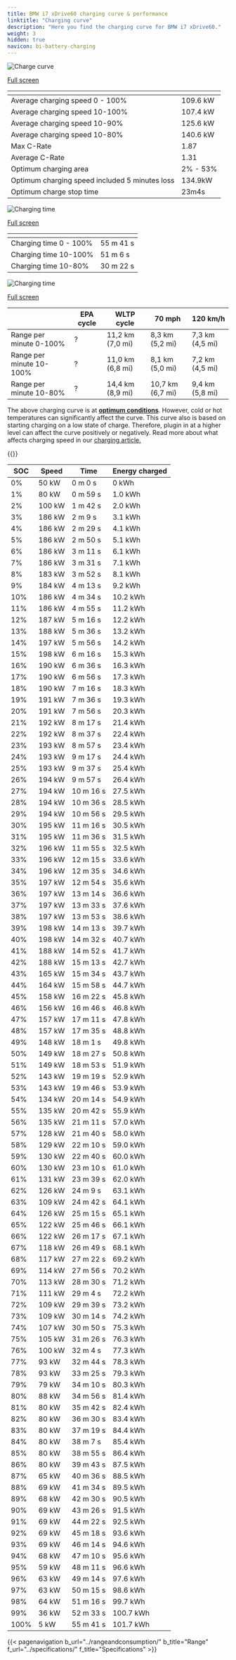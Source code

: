 ```yaml
---
title: BMW i7 xDrive60 charging curve & performance
linktitle: "Charging curve"
description: "Here you find the charging curve for BMW i7 xDrive60."
weight: 3
hidden: true
navicon: bi-battery-charging
---
```

<!-- markdownlint-disable MD033 -->
<!-- markdownlint-disable MD010 -->
<img src="/images/models/bmw/i7/i7_xdrive60/chargingcurve.svg" alt="Charge curve" class="img-fluid">

[Full screen](/images/models/bmw/i7/i7_xdrive60/chargingcurve.svg)


<div class="table-responsive">
<table class="table table-striped border">
	<thead>
		<tr>
			<th>
			</th>
			<th>
			</th>
		</tr>
	</thead>
	<tbody>
		<tr>
			<td>
				Average charging speed 0 - 100%
			</td>
			<td>
				109.6 kW
			</td>
		</tr>
		<tr>
			<td>
				Average charging speed 10-100%
			</td>
			<td>
				107.4 kW
			</td>
		</tr>
		<tr>
			<td>
				Average charging speed 10-90%
			</td>
			<td>
				125.6 kW
			</td>
		</tr>
		<tr>
			<td>
				Average charging speed 10-80%
			</td>
			<td>
				140.6 kW
			</td>
		</tr>
		<tr>
			<td>
				Max C-Rate
			</td>
			<td>
				1.87
			</td>
		</tr>
		<tr>
			<td>
				Average C-Rate
			</td>
			<td>
				1.31
			</td>
		</tr>
		<tr>
			<td>
				Optimum charging area
			</td>
			<td>
				2% - 53%
			</td>
		</tr>
		<tr>
			<td>
				Optimum charging speed included 5 minutes loss
			</td>
			<td>
				134.9kW
			</td>
		</tr>
		<tr>
			<td>
				Optimum charge stop time
			</td>
			<td>
				23m4s
			</td>
		</tr>
	</tbody>
</table>
</div>
<img src="/images/models/bmw/i7/i7_xdrive60/chargingtime.svg" alt="Charging time" class="img-fluid">

[Full screen](/images/models/bmw/i7/i7_xdrive60/chargingtime.svg)
<div class="table-responsive">
<table class="table table-striped border">
	<thead>
		<tr>
			<th>
			</th>
			<th>
			</th>
		</tr>
	</thead>
	<tbody>
		<tr>
			<td>
				Charging time 0 - 100%
			</td>
			<td>
				 55 m 41 s
			</td>
		</tr>
		<tr>
			<td>
				Charging time 10-100%
			</td>
			<td>
				 51 m 6 s
			</td>
		</tr>
		<tr>
			<td>
				Charging time 10-80%
			</td>
			<td>
				 30 m 22 s
			</td>
		</tr>
	</tbody>
</table>
</div>
<img src="/images/models/bmw/i7/i7_xdrive60/chargerangespeed.svg" alt="Charging time" class="img-fluid">

[Full screen](/images/models/bmw/i7/i7_xdrive60/chargerangespeed.svg)
<div class="table-responsive">
<table class="table table-striped border">
	<thead>
		<tr>
			<th>
			</th>
			<th>
				EPA cycle
			</th>
			<th>
				WLTP cycle
			</th>
			<th>
				70 mph
			</th>
			<th>
				120 km/h
			</th>
		</tr>
	</thead>
	<tbody>
		<tr>
			<td>
				Range per minute 0-100%
			</td>
			<td>
				?
			</td>
			<td>
				11,2 km (7,0 mi)
			</td>
			<td>
				8,3 km (5,2 mi)
			</td>
			<td>
				7,3 km (4,5 mi)
			</td>
		</tr>
		<tr>
			<td>
				Range per minute 10-100%
			</td>
			<td>
				?
			</td>
			<td>
				11,0 km (6,8 mi)
			</td>
			<td>
				8,1 km (5,0 mi)
			</td>
			<td>
				7,2 km (4,5 mi)
			</td>
		</tr>
		<tr>
			<td>
				Range per minute 10-80%
			</td>
			<td>
				?
			</td>
			<td>
				14,4 km (8,9 mi)
			</td>
			<td>
				10,7 km (6,7 mi)
			</td>
			<td>
				9,4 km (5,8 mi)
			</td>
		</tr>
	</tbody>
</table>
</div>


The above charging curve is at **[optimum conditions](../../../../../technology/battery/charging/#temperature)**. However, cold or hot temperatures can significantly affect the curve. This curve also is based on starting charging on a low state of charge. Therefore, plugin in at a higher level can affect the curve positively or negatively. Read more about what affects charging speed in our [charging article.](../../../../../technology/battery/charging/)


{{<evkxdisplayaddarticle />}}
<div class="table-responsive">
<table class="table table-striped border">
	<thead>
		<tr>
			<th>
				SOC
			</th>
			<th>
				Speed
			</th>
			<th>
				Time
			</th>
			<th>
				Energy charged
			</th>
		</tr>
	</thead>
	<tbody>
		<tr>
			<td>
				0%
			</td>
			<td>
				50 kW
			</td>
			<td>
				 0 m 0 s
			</td>
			<td>
				0 kWh
			</td>
		</tr>
		<tr>
			<td>
				1%
			</td>
			<td>
				80 kW
			</td>
			<td>
				 0 m 59 s
			</td>
			<td>
				1.0 kWh
			</td>
		</tr>
		<tr>
			<td>
				2%
			</td>
			<td>
				100 kW
			</td>
			<td>
				 1 m 42 s
			</td>
			<td>
				2.0 kWh
			</td>
		</tr>
		<tr>
			<td>
				3%
			</td>
			<td>
				186 kW
			</td>
			<td>
				 2 m 9 s
			</td>
			<td>
				3.1 kWh
			</td>
		</tr>
		<tr>
			<td>
				4%
			</td>
			<td>
				186 kW
			</td>
			<td>
				 2 m 29 s
			</td>
			<td>
				4.1 kWh
			</td>
		</tr>
		<tr>
			<td>
				5%
			</td>
			<td>
				186 kW
			</td>
			<td>
				 2 m 50 s
			</td>
			<td>
				5.1 kWh
			</td>
		</tr>
		<tr>
			<td>
				6%
			</td>
			<td>
				186 kW
			</td>
			<td>
				 3 m 11 s
			</td>
			<td>
				6.1 kWh
			</td>
		</tr>
		<tr>
			<td>
				7%
			</td>
			<td>
				186 kW
			</td>
			<td>
				 3 m 31 s
			</td>
			<td>
				7.1 kWh
			</td>
		</tr>
		<tr>
			<td>
				8%
			</td>
			<td>
				183 kW
			</td>
			<td>
				 3 m 52 s
			</td>
			<td>
				8.1 kWh
			</td>
		</tr>
		<tr>
			<td>
				9%
			</td>
			<td>
				184 kW
			</td>
			<td>
				 4 m 13 s
			</td>
			<td>
				9.2 kWh
			</td>
		</tr>
		<tr>
			<td>
				10%
			</td>
			<td>
				186 kW
			</td>
			<td>
				 4 m 34 s
			</td>
			<td>
				10.2 kWh
			</td>
		</tr>
		<tr>
			<td>
				11%
			</td>
			<td>
				186 kW
			</td>
			<td>
				 4 m 55 s
			</td>
			<td>
				11.2 kWh
			</td>
		</tr>
		<tr>
			<td>
				12%
			</td>
			<td>
				187 kW
			</td>
			<td>
				 5 m 16 s
			</td>
			<td>
				12.2 kWh
			</td>
		</tr>
		<tr>
			<td>
				13%
			</td>
			<td>
				188 kW
			</td>
			<td>
				 5 m 36 s
			</td>
			<td>
				13.2 kWh
			</td>
		</tr>
		<tr>
			<td>
				14%
			</td>
			<td>
				197 kW
			</td>
			<td>
				 5 m 56 s
			</td>
			<td>
				14.2 kWh
			</td>
		</tr>
		<tr>
			<td>
				15%
			</td>
			<td>
				198 kW
			</td>
			<td>
				 6 m 16 s
			</td>
			<td>
				15.3 kWh
			</td>
		</tr>
		<tr>
			<td>
				16%
			</td>
			<td>
				190 kW
			</td>
			<td>
				 6 m 36 s
			</td>
			<td>
				16.3 kWh
			</td>
		</tr>
		<tr>
			<td>
				17%
			</td>
			<td>
				190 kW
			</td>
			<td>
				 6 m 56 s
			</td>
			<td>
				17.3 kWh
			</td>
		</tr>
		<tr>
			<td>
				18%
			</td>
			<td>
				190 kW
			</td>
			<td>
				 7 m 16 s
			</td>
			<td>
				18.3 kWh
			</td>
		</tr>
		<tr>
			<td>
				19%
			</td>
			<td>
				191 kW
			</td>
			<td>
				 7 m 36 s
			</td>
			<td>
				19.3 kWh
			</td>
		</tr>
		<tr>
			<td>
				20%
			</td>
			<td>
				191 kW
			</td>
			<td>
				 7 m 56 s
			</td>
			<td>
				20.3 kWh
			</td>
		</tr>
		<tr>
			<td>
				21%
			</td>
			<td>
				192 kW
			</td>
			<td>
				 8 m 17 s
			</td>
			<td>
				21.4 kWh
			</td>
		</tr>
		<tr>
			<td>
				22%
			</td>
			<td>
				192 kW
			</td>
			<td>
				 8 m 37 s
			</td>
			<td>
				22.4 kWh
			</td>
		</tr>
		<tr>
			<td>
				23%
			</td>
			<td>
				193 kW
			</td>
			<td>
				 8 m 57 s
			</td>
			<td>
				23.4 kWh
			</td>
		</tr>
		<tr>
			<td>
				24%
			</td>
			<td>
				193 kW
			</td>
			<td>
				 9 m 17 s
			</td>
			<td>
				24.4 kWh
			</td>
		</tr>
		<tr>
			<td>
				25%
			</td>
			<td>
				193 kW
			</td>
			<td>
				 9 m 37 s
			</td>
			<td>
				25.4 kWh
			</td>
		</tr>
		<tr>
			<td>
				26%
			</td>
			<td>
				194 kW
			</td>
			<td>
				 9 m 57 s
			</td>
			<td>
				26.4 kWh
			</td>
		</tr>
		<tr>
			<td>
				27%
			</td>
			<td>
				194 kW
			</td>
			<td>
				 10 m 16 s
			</td>
			<td>
				27.5 kWh
			</td>
		</tr>
		<tr>
			<td>
				28%
			</td>
			<td>
				194 kW
			</td>
			<td>
				 10 m 36 s
			</td>
			<td>
				28.5 kWh
			</td>
		</tr>
		<tr>
			<td>
				29%
			</td>
			<td>
				194 kW
			</td>
			<td>
				 10 m 56 s
			</td>
			<td>
				29.5 kWh
			</td>
		</tr>
		<tr>
			<td>
				30%
			</td>
			<td>
				195 kW
			</td>
			<td>
				 11 m 16 s
			</td>
			<td>
				30.5 kWh
			</td>
		</tr>
		<tr>
			<td>
				31%
			</td>
			<td>
				195 kW
			</td>
			<td>
				 11 m 36 s
			</td>
			<td>
				31.5 kWh
			</td>
		</tr>
		<tr>
			<td>
				32%
			</td>
			<td>
				196 kW
			</td>
			<td>
				 11 m 55 s
			</td>
			<td>
				32.5 kWh
			</td>
		</tr>
		<tr>
			<td>
				33%
			</td>
			<td>
				196 kW
			</td>
			<td>
				 12 m 15 s
			</td>
			<td>
				33.6 kWh
			</td>
		</tr>
		<tr>
			<td>
				34%
			</td>
			<td>
				196 kW
			</td>
			<td>
				 12 m 35 s
			</td>
			<td>
				34.6 kWh
			</td>
		</tr>
		<tr>
			<td>
				35%
			</td>
			<td>
				197 kW
			</td>
			<td>
				 12 m 54 s
			</td>
			<td>
				35.6 kWh
			</td>
		</tr>
		<tr>
			<td>
				36%
			</td>
			<td>
				197 kW
			</td>
			<td>
				 13 m 14 s
			</td>
			<td>
				36.6 kWh
			</td>
		</tr>
		<tr>
			<td>
				37%
			</td>
			<td>
				197 kW
			</td>
			<td>
				 13 m 33 s
			</td>
			<td>
				37.6 kWh
			</td>
		</tr>
		<tr>
			<td>
				38%
			</td>
			<td>
				197 kW
			</td>
			<td>
				 13 m 53 s
			</td>
			<td>
				38.6 kWh
			</td>
		</tr>
		<tr>
			<td>
				39%
			</td>
			<td>
				198 kW
			</td>
			<td>
				 14 m 13 s
			</td>
			<td>
				39.7 kWh
			</td>
		</tr>
		<tr>
			<td>
				40%
			</td>
			<td>
				198 kW
			</td>
			<td>
				 14 m 32 s
			</td>
			<td>
				40.7 kWh
			</td>
		</tr>
		<tr>
			<td>
				41%
			</td>
			<td>
				188 kW
			</td>
			<td>
				 14 m 52 s
			</td>
			<td>
				41.7 kWh
			</td>
		</tr>
		<tr>
			<td>
				42%
			</td>
			<td>
				188 kW
			</td>
			<td>
				 15 m 13 s
			</td>
			<td>
				42.7 kWh
			</td>
		</tr>
		<tr>
			<td>
				43%
			</td>
			<td>
				165 kW
			</td>
			<td>
				 15 m 34 s
			</td>
			<td>
				43.7 kWh
			</td>
		</tr>
		<tr>
			<td>
				44%
			</td>
			<td>
				164 kW
			</td>
			<td>
				 15 m 58 s
			</td>
			<td>
				44.7 kWh
			</td>
		</tr>
		<tr>
			<td>
				45%
			</td>
			<td>
				158 kW
			</td>
			<td>
				 16 m 22 s
			</td>
			<td>
				45.8 kWh
			</td>
		</tr>
		<tr>
			<td>
				46%
			</td>
			<td>
				156 kW
			</td>
			<td>
				 16 m 46 s
			</td>
			<td>
				46.8 kWh
			</td>
		</tr>
		<tr>
			<td>
				47%
			</td>
			<td>
				157 kW
			</td>
			<td>
				 17 m 11 s
			</td>
			<td>
				47.8 kWh
			</td>
		</tr>
		<tr>
			<td>
				48%
			</td>
			<td>
				157 kW
			</td>
			<td>
				 17 m 35 s
			</td>
			<td>
				48.8 kWh
			</td>
		</tr>
		<tr>
			<td>
				49%
			</td>
			<td>
				148 kW
			</td>
			<td>
				 18 m 1 s
			</td>
			<td>
				49.8 kWh
			</td>
		</tr>
		<tr>
			<td>
				50%
			</td>
			<td>
				149 kW
			</td>
			<td>
				 18 m 27 s
			</td>
			<td>
				50.8 kWh
			</td>
		</tr>
		<tr>
			<td>
				51%
			</td>
			<td>
				149 kW
			</td>
			<td>
				 18 m 53 s
			</td>
			<td>
				51.9 kWh
			</td>
		</tr>
		<tr>
			<td>
				52%
			</td>
			<td>
				143 kW
			</td>
			<td>
				 19 m 19 s
			</td>
			<td>
				52.9 kWh
			</td>
		</tr>
		<tr>
			<td>
				53%
			</td>
			<td>
				143 kW
			</td>
			<td>
				 19 m 46 s
			</td>
			<td>
				53.9 kWh
			</td>
		</tr>
		<tr>
			<td>
				54%
			</td>
			<td>
				134 kW
			</td>
			<td>
				 20 m 14 s
			</td>
			<td>
				54.9 kWh
			</td>
		</tr>
		<tr>
			<td>
				55%
			</td>
			<td>
				135 kW
			</td>
			<td>
				 20 m 42 s
			</td>
			<td>
				55.9 kWh
			</td>
		</tr>
		<tr>
			<td>
				56%
			</td>
			<td>
				135 kW
			</td>
			<td>
				 21 m 11 s
			</td>
			<td>
				57.0 kWh
			</td>
		</tr>
		<tr>
			<td>
				57%
			</td>
			<td>
				128 kW
			</td>
			<td>
				 21 m 40 s
			</td>
			<td>
				58.0 kWh
			</td>
		</tr>
		<tr>
			<td>
				58%
			</td>
			<td>
				129 kW
			</td>
			<td>
				 22 m 10 s
			</td>
			<td>
				59.0 kWh
			</td>
		</tr>
		<tr>
			<td>
				59%
			</td>
			<td>
				130 kW
			</td>
			<td>
				 22 m 40 s
			</td>
			<td>
				60.0 kWh
			</td>
		</tr>
		<tr>
			<td>
				60%
			</td>
			<td>
				130 kW
			</td>
			<td>
				 23 m 10 s
			</td>
			<td>
				61.0 kWh
			</td>
		</tr>
		<tr>
			<td>
				61%
			</td>
			<td>
				131 kW
			</td>
			<td>
				 23 m 39 s
			</td>
			<td>
				62.0 kWh
			</td>
		</tr>
		<tr>
			<td>
				62%
			</td>
			<td>
				126 kW
			</td>
			<td>
				 24 m 9 s
			</td>
			<td>
				63.1 kWh
			</td>
		</tr>
		<tr>
			<td>
				63%
			</td>
			<td>
				109 kW
			</td>
			<td>
				 24 m 42 s
			</td>
			<td>
				64.1 kWh
			</td>
		</tr>
		<tr>
			<td>
				64%
			</td>
			<td>
				126 kW
			</td>
			<td>
				 25 m 15 s
			</td>
			<td>
				65.1 kWh
			</td>
		</tr>
		<tr>
			<td>
				65%
			</td>
			<td>
				122 kW
			</td>
			<td>
				 25 m 46 s
			</td>
			<td>
				66.1 kWh
			</td>
		</tr>
		<tr>
			<td>
				66%
			</td>
			<td>
				122 kW
			</td>
			<td>
				 26 m 17 s
			</td>
			<td>
				67.1 kWh
			</td>
		</tr>
		<tr>
			<td>
				67%
			</td>
			<td>
				118 kW
			</td>
			<td>
				 26 m 49 s
			</td>
			<td>
				68.1 kWh
			</td>
		</tr>
		<tr>
			<td>
				68%
			</td>
			<td>
				117 kW
			</td>
			<td>
				 27 m 22 s
			</td>
			<td>
				69.2 kWh
			</td>
		</tr>
		<tr>
			<td>
				69%
			</td>
			<td>
				114 kW
			</td>
			<td>
				 27 m 56 s
			</td>
			<td>
				70.2 kWh
			</td>
		</tr>
		<tr>
			<td>
				70%
			</td>
			<td>
				113 kW
			</td>
			<td>
				 28 m 30 s
			</td>
			<td>
				71.2 kWh
			</td>
		</tr>
		<tr>
			<td>
				71%
			</td>
			<td>
				111 kW
			</td>
			<td>
				 29 m 4 s
			</td>
			<td>
				72.2 kWh
			</td>
		</tr>
		<tr>
			<td>
				72%
			</td>
			<td>
				109 kW
			</td>
			<td>
				 29 m 39 s
			</td>
			<td>
				73.2 kWh
			</td>
		</tr>
		<tr>
			<td>
				73%
			</td>
			<td>
				109 kW
			</td>
			<td>
				 30 m 14 s
			</td>
			<td>
				74.2 kWh
			</td>
		</tr>
		<tr>
			<td>
				74%
			</td>
			<td>
				107 kW
			</td>
			<td>
				 30 m 50 s
			</td>
			<td>
				75.3 kWh
			</td>
		</tr>
		<tr>
			<td>
				75%
			</td>
			<td>
				105 kW
			</td>
			<td>
				 31 m 26 s
			</td>
			<td>
				76.3 kWh
			</td>
		</tr>
		<tr>
			<td>
				76%
			</td>
			<td>
				100 kW
			</td>
			<td>
				 32 m 4 s
			</td>
			<td>
				77.3 kWh
			</td>
		</tr>
		<tr>
			<td>
				77%
			</td>
			<td>
				93 kW
			</td>
			<td>
				 32 m 44 s
			</td>
			<td>
				78.3 kWh
			</td>
		</tr>
		<tr>
			<td>
				78%
			</td>
			<td>
				93 kW
			</td>
			<td>
				 33 m 25 s
			</td>
			<td>
				79.3 kWh
			</td>
		</tr>
		<tr>
			<td>
				79%
			</td>
			<td>
				79 kW
			</td>
			<td>
				 34 m 10 s
			</td>
			<td>
				80.3 kWh
			</td>
		</tr>
		<tr>
			<td>
				80%
			</td>
			<td>
				88 kW
			</td>
			<td>
				 34 m 56 s
			</td>
			<td>
				81.4 kWh
			</td>
		</tr>
		<tr>
			<td>
				81%
			</td>
			<td>
				80 kW
			</td>
			<td>
				 35 m 42 s
			</td>
			<td>
				82.4 kWh
			</td>
		</tr>
		<tr>
			<td>
				82%
			</td>
			<td>
				80 kW
			</td>
			<td>
				 36 m 30 s
			</td>
			<td>
				83.4 kWh
			</td>
		</tr>
		<tr>
			<td>
				83%
			</td>
			<td>
				80 kW
			</td>
			<td>
				 37 m 19 s
			</td>
			<td>
				84.4 kWh
			</td>
		</tr>
		<tr>
			<td>
				84%
			</td>
			<td>
				80 kW
			</td>
			<td>
				 38 m 7 s
			</td>
			<td>
				85.4 kWh
			</td>
		</tr>
		<tr>
			<td>
				85%
			</td>
			<td>
				80 kW
			</td>
			<td>
				 38 m 55 s
			</td>
			<td>
				86.4 kWh
			</td>
		</tr>
		<tr>
			<td>
				86%
			</td>
			<td>
				80 kW
			</td>
			<td>
				 39 m 43 s
			</td>
			<td>
				87.5 kWh
			</td>
		</tr>
		<tr>
			<td>
				87%
			</td>
			<td>
				65 kW
			</td>
			<td>
				 40 m 36 s
			</td>
			<td>
				88.5 kWh
			</td>
		</tr>
		<tr>
			<td>
				88%
			</td>
			<td>
				69 kW
			</td>
			<td>
				 41 m 34 s
			</td>
			<td>
				89.5 kWh
			</td>
		</tr>
		<tr>
			<td>
				89%
			</td>
			<td>
				68 kW
			</td>
			<td>
				 42 m 30 s
			</td>
			<td>
				90.5 kWh
			</td>
		</tr>
		<tr>
			<td>
				90%
			</td>
			<td>
				69 kW
			</td>
			<td>
				 43 m 26 s
			</td>
			<td>
				91.5 kWh
			</td>
		</tr>
		<tr>
			<td>
				91%
			</td>
			<td>
				69 kW
			</td>
			<td>
				 44 m 22 s
			</td>
			<td>
				92.5 kWh
			</td>
		</tr>
		<tr>
			<td>
				92%
			</td>
			<td>
				69 kW
			</td>
			<td>
				 45 m 18 s
			</td>
			<td>
				93.6 kWh
			</td>
		</tr>
		<tr>
			<td>
				93%
			</td>
			<td>
				69 kW
			</td>
			<td>
				 46 m 14 s
			</td>
			<td>
				94.6 kWh
			</td>
		</tr>
		<tr>
			<td>
				94%
			</td>
			<td>
				68 kW
			</td>
			<td>
				 47 m 10 s
			</td>
			<td>
				95.6 kWh
			</td>
		</tr>
		<tr>
			<td>
				95%
			</td>
			<td>
				59 kW
			</td>
			<td>
				 48 m 11 s
			</td>
			<td>
				96.6 kWh
			</td>
		</tr>
		<tr>
			<td>
				96%
			</td>
			<td>
				63 kW
			</td>
			<td>
				 49 m 14 s
			</td>
			<td>
				97.6 kWh
			</td>
		</tr>
		<tr>
			<td>
				97%
			</td>
			<td>
				63 kW
			</td>
			<td>
				 50 m 15 s
			</td>
			<td>
				98.6 kWh
			</td>
		</tr>
		<tr>
			<td>
				98%
			</td>
			<td>
				64 kW
			</td>
			<td>
				 51 m 16 s
			</td>
			<td>
				99.7 kWh
			</td>
		</tr>
		<tr>
			<td>
				99%
			</td>
			<td>
				36 kW
			</td>
			<td>
				 52 m 33 s
			</td>
			<td>
				100.7 kWh
			</td>
		</tr>
		<tr>
			<td>
				100%
			</td>
			<td>
				5 kW
			</td>
			<td>
				 55 m 41 s
			</td>
			<td>
				101.7 kWh
			</td>
		</tr>
	</tbody>
</table>
</div>


{{< pagenavigation b_url="../rangeandconsumption/" b_title="Range" f_url="../specifications/" f_title="Specifications" >}}
